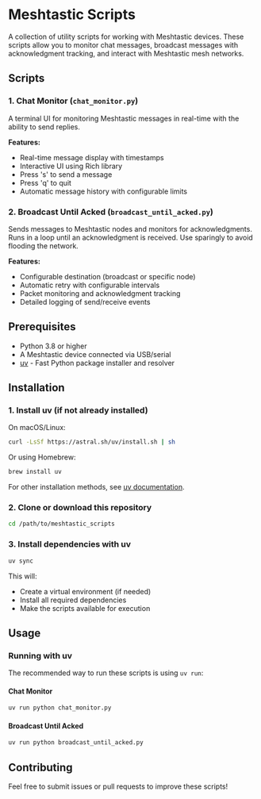 # Meshtastic Scripts

A collection of utility scripts for working with Meshtastic devices. These scripts allow you to monitor chat messages, broadcast messages with acknowledgment tracking, and interact with Meshtastic mesh networks.

## Scripts

### 1. Chat Monitor (`chat_monitor.py`)
A terminal UI for monitoring Meshtastic messages in real-time with the ability to send replies.

**Features:**
- Real-time message display with timestamps
- Interactive UI using Rich library
- Press 's' to send a message
- Press 'q' to quit
- Automatic message history with configurable limits

### 2. Broadcast Until Acked (`broadcast_until_acked.py`)
Sends messages to Meshtastic nodes and monitors for acknowledgments. Runs in a loop until an acknowledgment is received. Use sparingly to avoid flooding the network.

**Features:**
- Configurable destination (broadcast or specific node)
- Automatic retry with configurable intervals
- Packet monitoring and acknowledgment tracking
- Detailed logging of send/receive events

## Prerequisites

- Python 3.8 or higher
- A Meshtastic device connected via USB/serial
- [uv](https://github.com/astral-sh/uv) - Fast Python package installer and resolver

## Installation

### 1. Install uv (if not already installed)

On macOS/Linux:
```bash
curl -LsSf https://astral.sh/uv/install.sh | sh
```

Or using Homebrew:
```bash
brew install uv
```

For other installation methods, see [uv documentation](https://github.com/astral-sh/uv).

### 2. Clone or download this repository

```bash
cd /path/to/meshtastic_scripts
```

### 3. Install dependencies with uv

```bash
uv sync
```

This will:

- Create a virtual environment (if needed)
- Install all required dependencies
- Make the scripts available for execution

## Usage

### Running with uv

The recommended way to run these scripts is using `uv run`:

#### Chat Monitor

```bash
uv run python chat_monitor.py
```

#### Broadcast Until Acked

```bash
uv run python broadcast_until_acked.py
```

## Contributing

Feel free to submit issues or pull requests to improve these scripts!
